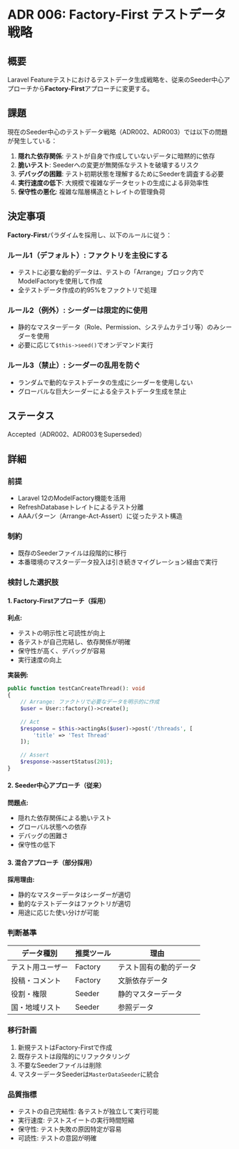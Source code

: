 # ADR 006: Factory-First テストデータ戦略

## 概要
Laravel Featureテストにおけるテストデータ生成戦略を、従来のSeeder中心アプローチから**Factory-First**アプローチに変更する。

## 課題
現在のSeeder中心のテストデータ戦略（ADR002、ADR003）では以下の問題が発生している：

1. **隠れた依存関係**: テストが自身で作成していないデータに暗黙的に依存
2. **脆いテスト**: Seederへの変更が無関係なテストを破壊するリスク
3. **デバッグの困難**: テスト初期状態を理解するためにSeederを調査する必要
4. **実行速度の低下**: 大規模で複雑なデータセットの生成による非効率性
5. **保守性の悪化**: 複雑な階層構造とトレイトの管理負荷

## 決定事項
**Factory-First**パラダイムを採用し、以下のルールに従う：

### ルール1（デフォルト）: ファクトリを主役にする
- テストに必要な動的データは、テストの「Arrange」ブロック内でModelFactoryを使用して作成
- 全テストデータ作成の約95%をファクトリで処理

### ルール2（例外）: シーダーは限定的に使用
- 静的なマスターデータ（Role、Permission、システムカテゴリ等）のみシーダーを使用
- 必要に応じて`$this->seed()`でオンデマンド実行

### ルール3（禁止）: シーダーの乱用を防ぐ
- ランダムで動的なテストデータの生成にシーダーを使用しない
- グローバルな巨大シーダーによる全テストデータ生成を禁止

## ステータス
Accepted（ADR002、ADR003をSuperseded）

## 詳細

### 前提
- Laravel 12のModelFactory機能を活用
- RefreshDatabaseトレイトによるテスト分離
- AAAパターン（Arrange-Act-Assert）に従ったテスト構造

### 制約
- 既存のSeederファイルは段階的に移行
- 本番環境のマスターデータ投入は引き続きマイグレーション経由で実行

### 検討した選択肢

#### 1. Factory-Firstアプローチ（採用）
**利点:**
- テストの明示性と可読性が向上
- 各テストが自己完結し、依存関係が明確
- 保守性が高く、デバッグが容易
- 実行速度の向上

**実装例:**
```php
public function testCanCreateThread(): void
{
    // Arrange: ファクトリで必要なデータを明示的に作成
    $user = User::factory()->create();
    
    // Act
    $response = $this->actingAs($user)->post('/threads', [
        'title' => 'Test Thread'
    ]);
    
    // Assert
    $response->assertStatus(201);
}
```

#### 2. Seeder中心アプローチ（従来）
**問題点:**
- 隠れた依存関係による脆いテスト
- グローバル状態への依存
- デバッグの困難さ
- 保守性の低下

#### 3. 混合アプローチ（部分採用）
**採用理由:**
- 静的なマスターデータはシーダーが適切
- 動的なテストデータはファクトリが適切
- 用途に応じた使い分けが可能

### 判断基準

| データ種別 | 推奨ツール | 理由 |
|-----------|-----------|------|
| テスト用ユーザー | Factory | テスト固有の動的データ |
| 投稿・コメント | Factory | 文脈依存データ |
| 役割・権限 | Seeder | 静的マスターデータ |
| 国・地域リスト | Seeder | 参照データ |

### 移行計画
1. 新規テストはFactory-Firstで作成
2. 既存テストは段階的にリファクタリング
3. 不要なSeederファイルは削除
4. マスターデータSeederは`MasterDataSeeder`に統合

### 品質指標
- テストの自己完結性: 各テストが独立して実行可能
- 実行速度: テストスイートの実行時間短縮
- 保守性: テスト失敗の原因特定が容易
- 可読性: テストの意図が明確